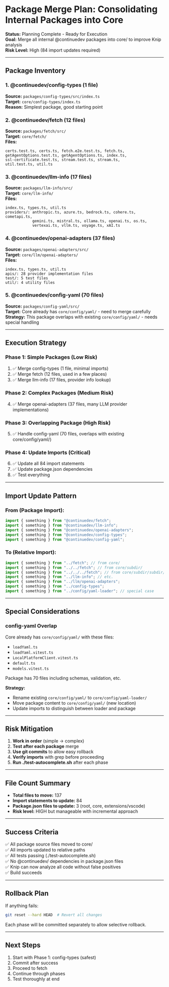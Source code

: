 # Package Merge Plan: Consolidating Internal Packages into Core

**Status:** Planning Complete - Ready for Execution  
**Goal:** Merge all internal @continuedev packages into core/ to improve Knip analysis  
**Risk Level:** High (84 import updates required)

---

## Package Inventory

### 1. @continuedev/config-types (1 file)

**Source:** `packages/config-types/src/index.ts`  
**Target:** `core/config-types/index.ts`  
**Reason:** Simplest package, good starting point

### 2. @continuedev/fetch (12 files)

**Source:** `packages/fetch/src/`  
**Target:** `core/fetch/`  
**Files:**

```
certs.test.ts, certs.ts, fetch.e2e.test.ts, fetch.ts,
getAgentOptions.test.ts, getAgentOptions.ts, index.ts,
ssl-certificate.test.ts, stream.test.ts, stream.ts,
util.test.ts, util.ts
```

### 3. @continuedev/llm-info (17 files)

**Source:** `packages/llm-info/src/`  
**Target:** `core/llm-info/`  
**Files:**

```
index.ts, types.ts, util.ts
providers/: anthropic.ts, azure.ts, bedrock.ts, cohere.ts, cometapi.ts,
            gemini.ts, mistral.ts, ollama.ts, openai.ts, os.ts,
            vertexai.ts, vllm.ts, voyage.ts, xAI.ts
```

### 4. @continuedev/openai-adapters (37 files)

**Source:** `packages/openai-adapters/src/`  
**Target:** `core/llm/openai-adapters/`  
**Files:**

```
index.ts, types.ts, util.ts
apis/: 28 provider implementation files
test/: 5 test files
util/: 4 utility files
```

### 5. @continuedev/config-yaml (70 files)

**Source:** `packages/config-yaml/src/`  
**Target:** Core already has `core/config/yaml/` - need to merge carefully  
**Strategy:** This package overlaps with existing `core/config/yaml/` - needs special handling

---

## Execution Strategy

### Phase 1: Simple Packages (Low Risk)

1. ✅ Merge config-types (1 file, minimal imports)
2. ✅ Merge fetch (12 files, used in a few places)
3. ✅ Merge llm-info (17 files, provider info lookup)

### Phase 2: Complex Packages (Medium Risk)

4. ✅ Merge openai-adapters (37 files, many LLM provider implementations)

### Phase 3: Overlapping Package (High Risk)

5. ✅ Handle config-yaml (70 files, overlaps with existing core/config/yaml/)

### Phase 4: Update Imports (Critical)

6. ✅ Update all 84 import statements
7. ✅ Update package.json dependencies
8. ✅ Test everything

---

## Import Update Pattern

### From (Package Import):

```typescript
import { something } from "@continuedev/fetch";
import { something } from "@continuedev/llm-info";
import { something } from "@continuedev/openai-adapters";
import { something } from "@continuedev/config-types";
import { something } from "@continuedev/config-yaml";
```

### To (Relative Import):

```typescript
import { something } from "../fetch"; // from core/
import { something } from "../../fetch"; // from core/subdir/
import { something } from "../../../fetch"; // from core/subdir/subdir/
import { something } from "../llm-info"; // etc.
import { something } from "../llm/openai-adapters";
import { something } from "../config-types";
import { something } from "../config/yaml-loader"; // special case
```

---

## Special Considerations

### config-yaml Overlap

Core already has `core/config/yaml/` with these files:

- `loadYaml.ts`
- `loadYaml.vitest.ts`
- `LocalPlatformClient.vitest.ts`
- `default.ts`
- `models.vitest.ts`

Package has 70 files including schemas, validation, etc.

**Strategy:**

- Rename existing `core/config/yaml/` to `core/config/yaml-loader/`
- Move package content to `core/config/yaml/` (new location)
- Update imports to distinguish between loader and package

---

## Risk Mitigation

1. **Work in order** (simple → complex)
2. **Test after each package** merge
3. **Use git commits** to allow easy rollback
4. **Verify imports** with grep before proceeding
5. **Run ./test-autocomplete.sh** after each phase

---

## File Count Summary

- **Total files to move:** 137
- **Import statements to update:** 84
- **Package.json files to update:** 3 (root, core, extensions/vscode)
- **Risk level:** HIGH but manageable with incremental approach

---

## Success Criteria

✅ All package source files moved to core/  
✅ All imports updated to relative paths  
✅ All tests passing (./test-autocomplete.sh)  
✅ No @continuedev/ dependencies in package.json files  
✅ Knip can now analyze all code without false positives  
✅ Build succeeds

---

## Rollback Plan

If anything fails:

```bash
git reset --hard HEAD  # Revert all changes
```

Each phase will be committed separately to allow selective rollback.

---

## Next Steps

1. Start with Phase 1: config-types (safest)
2. Commit after success
3. Proceed to fetch
4. Continue through phases
5. Test thoroughly at end
